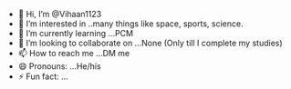 - 👋 Hi, I’m @Vihaan1123
- 👀 I’m interested in ..many things like space, sports, science.
- 🌱 I’m currently learning ...PCM
- 💞️ I’m looking to collaborate on ...None (Only till I complete my studies)
- 📫 How to reach me ...DM me 
- 😄 Pronouns: ...He/his
- ⚡ Fun fact: ...

<!---
Vihaan1123/Vihaan1123 is a ✨ special ✨ repository because its `README.md` (this file) appears on your GitHub profile.
You can click the Preview link to take a look at your changes.
--->
